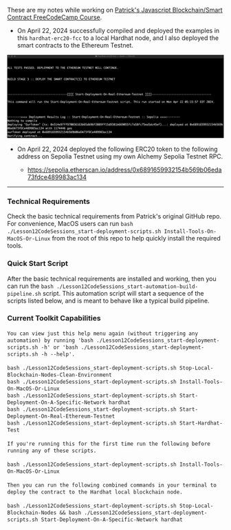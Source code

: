 These are my notes while working on [Patrick's Javascript Blockchain/Smart Contract FreeCodeCamp Course](https://www.youtube.com/watch?v=gyMwXuJrbJQ).

- On April 22, 2024 successfully compiled and deployed the examples in this `hardhat-erc20-fcc` to a local Hardhat node, and I also deployed the smart contracts to the Ethereum Testnet.

![alt text](./notes/image1.png)

- On April 22, 2024 deployed the following ERC20 token to the following address on Sepolia Testnet using my own Alchemy Sepolia Testnet RPC.

  - https://sepolia.etherscan.io/address/0x6891659932154b569b06eda73fdce489983ac134


---
### Technical Requirements

Check the basic technical requirements from Patrick's original GitHub repo. For convenience, MacOS users can run `bash ./Lesson12CodeSessions_start-deployment-scripts.sh Install-Tools-On-MacOS-Or-Linux` from the root of this repo to help quickly install the required tools.

### Quick Start Script

After the basic technical requirements are installed and working, then you can run the `bash ./Lesson12CodeSessions_start-automation-build-pipeline.sh` script. This automation script will start a sequence of the scripts listed below, and is meant to behave like a typical build pipeline.

### Current Toolkit Capabilities
```
You can view just this help menu again (without triggering any automation) by running 'bash ./Lesson12CodeSessions_start-deployment-scripts.sh -h' or 'bash ./Lesson12CodeSessions_start-deployment-scripts.sh -h --help'.

bash ./Lesson12CodeSessions_start-deployment-scripts.sh Stop-Local-Blockchain-Nodes-Clean-Environment
bash ./Lesson12CodeSessions_start-deployment-scripts.sh Install-Tools-On-MacOS-Or-Linux
bash ./Lesson12CodeSessions_start-deployment-scripts.sh Start-Deployment-On-A-Specific-Network hardhat
bash ./Lesson12CodeSessions_start-deployment-scripts.sh Start-Deployment-On-Real-Ethereum-Testnet
bash ./Lesson12CodeSessions_start-deployment-scripts.sh Start-Hardhat-Test

If you're running this for the first time run the following before running any of these scripts.

bash ./Lesson12CodeSessions_start-deployment-scripts.sh Install-Tools-On-MacOS-Or-Linux

Then you can run the following combined commands in your terminal to deploy the contract to the Hardhat local blockchain node.

bash ./Lesson12CodeSessions_start-deployment-scripts.sh Stop-Local-Blockchain-Nodes && bash ./Lesson12CodeSessions_start-deployment-scripts.sh Start-Deployment-On-A-Specific-Network hardhat
```


